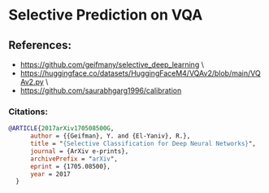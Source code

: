 # Selective Prediction on VQA



## References:

+ https://github.com/geifmany/selective_deep_learning \
+ https://huggingface.co/datasets/HuggingFaceM4/VQAv2/blob/main/VQAv2.py \
+ https://github.com/saurabhgarg1996/calibration

### Citations:
  ```bibtex
  @ARTICLE{2017arXiv170508500G,
        author = {{Geifman}, Y. and {El-Yaniv}, R.},
        title = "{Selective Classification for Deep Neural Networks}",
        journal = {ArXiv e-prints},
        archivePrefix = "arXiv",
        eprint = {1705.08500},
        year = 2017
    }
  
